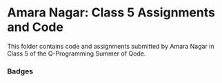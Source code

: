 # Amara Nagar: Class 5 Assignments and Code
This folder contains code and assignments submitted by Amara Nagar in Class 5 of the Q-Programming Summer of Qode.
### Badges